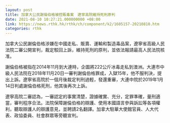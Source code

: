```yaml
---
layout: post
title: 加拿大公民謝倫伯格被控販毒案　遼寧高院維持死刑原判
date: 2021-08-10 10:27:21.000000000 +08:00
link: https://news.rthk.hk/rthk/ch/component/k2/1605157-20210810.htm
categories: rthk
---
```


加拿大公民謝倫伯格涉嫌在中國走私、販賣、運輸和製造毒品案，遼寧省高級人民法院二審公開宣判，裁定駁回上訴，維持死刑的原判，並依法報請最高人民法院核准。

謝倫伯格被指在2014年11月到大連時，企圖將222公斤冰毒走私到澳洲。大連市中級人民法院在2018年11月20日一審判謝倫伯格罪成，入獄15年，他不服判決，提出上訴。遼寧省高院於一個月後裁定判刑過輕，發還重審，大連中院於2019年1月14日判處謝倫伯格死刑，他其後再次上訴。

遼寧高院二審認為，一審認定的事實清楚，證據確實、充分，定罪準確，量刑適當，審判程序合法。法院保障謝倫伯格的辯護、使用本國語言參與訴訟等各項權利，聽取辯護人的辯護意見，並聘請2名翻譯。加拿大駐華大使館官員、人大代表、政協委員、社會群眾等旁聽宣判。
